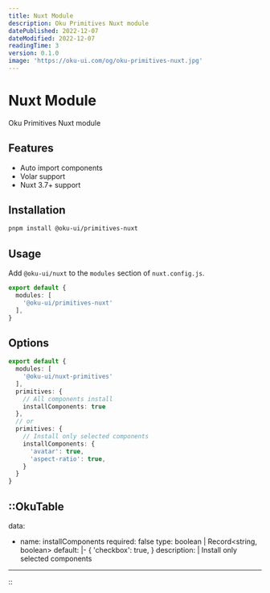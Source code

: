 ```yaml
---
title: Nuxt Module
description: Oku Primitives Nuxt module
datePublished: 2022-12-07
dateModified: 2022-12-07
readingTime: 3
version: 0.1.0
image: 'https://oku-ui.com/og/oku-primitives-nuxt.jpg'
---
```


# Nuxt Module
Oku Primitives Nuxt module

## Features
- Auto import components
- Volar support
- Nuxt 3.7+ support

## Installation

```bash
pnpm install @oku-ui/primitives-nuxt
```

## Usage

Add `@oku-ui/nuxt` to the `modules` section of `nuxt.config.js`.

```ts
export default {
  modules: [
    '@oku-ui/primitives-nuxt'
  ],
}
```

## Options

```ts
export default {
  modules: [
    '@oku-ui/nuxt-primitives'
  ],
  primitives: {
    // All components install
    installComponents: true
  },
  // or
  primitives: {
    // Install only selected components
    installComponents: {
      'avatar': true,
      'aspect-ratio': true,
    }
  }
}
```

::OkuTable
---
data:
  - name: installComponents
    required: false
    type: boolean | Record<string, boolean>
    default: |-
      {
        'checkbox': true,
      }
    description: |
      Install only selected components
---
::